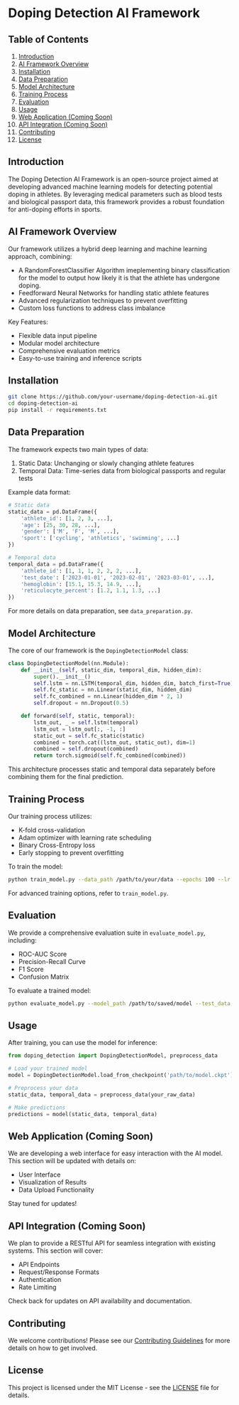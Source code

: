 # Doping Detection AI Framework

## Table of Contents
1. [Introduction](#introduction)
2. [AI Framework Overview](#ai-framework-overview)
3. [Installation](#installation)
4. [Data Preparation](#data-preparation)
5. [Model Architecture](#model-architecture)
6. [Training Process](#training-process)
7. [Evaluation](#evaluation)
8. [Usage](#usage)
9. [Web Application (Coming Soon)](#web-application-coming-soon)
10. [API Integration (Coming Soon)](#api-integration-coming-soon)
11. [Contributing](#contributing)
12. [License](#license)

## Introduction

The Doping Detection AI Framework is an open-source project aimed at developing advanced machine learning models for detecting potential doping in athletes. By leveraging medical parameters such as blood tests and biological passport data, this framework provides a robust foundation for anti-doping efforts in sports.

## AI Framework Overview

Our framework utilizes a hybrid deep learning and machine learning approach, combining:

- A RandomForestClassifier Algorithm imeplementing binary classification for the model to output how likely it is that the athlete has undergone doping.
- Feedforward Neural Networks for handling static athlete features
- Advanced regularization techniques to prevent overfitting
- Custom loss functions to address class imbalance

Key Features:
- Flexible data input pipeline
- Modular model architecture
- Comprehensive evaluation metrics
- Easy-to-use training and inference scripts

## Installation

```bash
git clone https://github.com/your-username/doping-detection-ai.git
cd doping-detection-ai
pip install -r requirements.txt
```

## Data Preparation

The framework expects two main types of data:

1. Static Data: Unchanging or slowly changing athlete features
2. Temporal Data: Time-series data from biological passports and regular tests

Example data format:

```python
# Static data
static_data = pd.DataFrame({
    'athlete_id': [1, 2, 3, ...],
    'age': [25, 30, 28, ...],
    'gender': ['M', 'F', 'M', ...],
    'sport': ['cycling', 'athletics', 'swimming', ...]
})

# Temporal data
temporal_data = pd.DataFrame({
    'athlete_id': [1, 1, 1, 2, 2, 2, ...],
    'test_date': ['2023-01-01', '2023-02-01', '2023-03-01', ...],
    'hemoglobin': [15.1, 15.3, 14.9, ...],
    'reticulocyte_percent': [1.2, 1.1, 1.3, ...]
})
```

For more details on data preparation, see `data_preparation.py`.

## Model Architecture

The core of our framework is the `DopingDetectionModel` class:

```python
class DopingDetectionModel(nn.Module):
    def __init__(self, static_dim, temporal_dim, hidden_dim):
        super().__init__()
        self.lstm = nn.LSTM(temporal_dim, hidden_dim, batch_first=True)
        self.fc_static = nn.Linear(static_dim, hidden_dim)
        self.fc_combined = nn.Linear(hidden_dim * 2, 1)
        self.dropout = nn.Dropout(0.5)

    def forward(self, static, temporal):
        lstm_out, _ = self.lstm(temporal)
        lstm_out = lstm_out[:, -1, :]
        static_out = self.fc_static(static)
        combined = torch.cat((lstm_out, static_out), dim=1)
        combined = self.dropout(combined)
        return torch.sigmoid(self.fc_combined(combined))
```

This architecture processes static and temporal data separately before combining them for the final prediction.

## Training Process

Our training process utilizes:
- K-fold cross-validation
- Adam optimizer with learning rate scheduling
- Binary Cross-Entropy loss
- Early stopping to prevent overfitting

To train the model:

```bash
python train_model.py --data_path /path/to/your/data --epochs 100 --lr 0.001
```

For advanced training options, refer to `train_model.py`.

## Evaluation

We provide a comprehensive evaluation suite in `evaluate_model.py`, including:

- ROC-AUC Score
- Precision-Recall Curve
- F1 Score
- Confusion Matrix

To evaluate a trained model:

```bash
python evaluate_model.py --model_path /path/to/saved/model --test_data /path/to/test/data
```

## Usage

After training, you can use the model for inference:

```python
from doping_detection import DopingDetectionModel, preprocess_data

# Load your trained model
model = DopingDetectionModel.load_from_checkpoint('path/to/model.ckpt')

# Preprocess your data
static_data, temporal_data = preprocess_data(your_raw_data)

# Make predictions
predictions = model(static_data, temporal_data)
```

## Web Application (Coming Soon)

We are developing a web interface for easy interaction with the AI model. This section will be updated with details on:

- User Interface
- Visualization of Results
- Data Upload Functionality

Stay tuned for updates!

## API Integration (Coming Soon)

We plan to provide a RESTful API for seamless integration with existing systems. This section will cover:

- API Endpoints
- Request/Response Formats
- Authentication
- Rate Limiting

Check back for updates on API availability and documentation.

## Contributing

We welcome contributions! Please see our [Contributing Guidelines](CONTRIBUTING.md) for more details on how to get involved.

## License

This project is licensed under the MIT License - see the [LICENSE](LICENSE) file for details.

